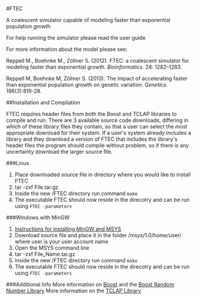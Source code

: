 #FTEC

A coalescent simulator capable of modeling faster than exponential population growth

For help running the simulator please read the user guide

For more information about the model please see:

Reppell M., Boehnke M., Zöllner S. (2012). FTEC: a coalescent simulator for modeling faster than exponential growth. *Bioinformatics.* 28: 1282–1283.

Reppell M, Boehnke M, Zöllner S. (2013). The impact of accelerating faster than exponential population growth on genetic variation. *Genetics.* 196(3):819-28.

##Installation and Compilation

FTEC requires header files from both the Boost and TCLAP libraries to compile and run. There are 3 available source code downloads, differing in which of these library files they contain, so that a user can select the most appropriate download for their system. If a user's system already includes a library and they download a version of FTEC that includes the library's header files the program should compile without problem, so if there is any uncertainty download the larger source file.

###Linux
1. Place downloaded source file in directory where you would like to install FTEC
2. tar -zxf File.tar.gz
3. Inside the new /FTEC directory run command `make`
4. The executable FTEC should now reside in the direcotry and can be run using `FTEC -parameters`

###Windows with MinGW
1. [Instructions for installing MinGW and MSYS](http://genome.sph.umich.edu/wiki/Installing_MinGW_%26_MSYS_on_Windows)
2. Download source file and place it in the folder /msys/1.0/home/user/ where user is your user account name
3. Open the MSYS command line
4. tar -zxf File_Name.tar.gz
5. Inside the new /FTEC directory run command `make`
6. The executable FTEC should now reside in the direcotry and can be run using `FTEC -parameters`

###Additional Info
More information on [Boost](http://www.boost.org/) and the [Boost Random Number Library](http://www.boost.org/doc/libs/1_48_0/doc/html/boost_random.html)
More information on the [TCLAP Library](http://tclap.sourceforge.net/)
